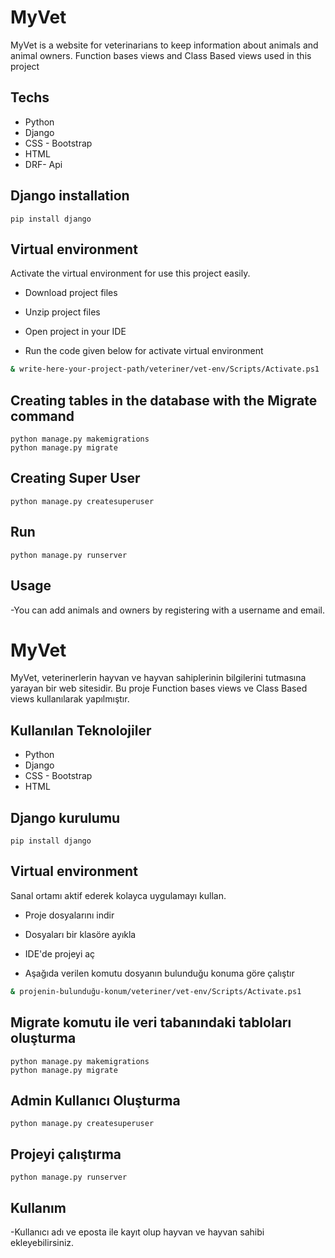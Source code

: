 # MyVet

MyVet is a website for veterinarians to keep information about animals and animal owners.
Function bases views and Class Based views used in this project


## Techs

- Python
- Django
- CSS - Bootstrap
- HTML
- DRF- Api

## Django installation

```
pip install django
```

## Virtual environment
Activate the virtual environment for use this project easily.

- Download project files 

- Unzip project files

- Open project in your IDE

- Run the code given below for activate virtual environment
```bash
& write-here-your-project-path/veteriner/vet-env/Scripts/Activate.ps1
```

## Creating tables in the database with the Migrate command
```
python manage.py makemigrations
python manage.py migrate
```
## Creating Super User
```
python manage.py createsuperuser
```
## Run
```
python manage.py runserver
```
## Usage
-You can add animals and owners by registering with a username and email.






# MyVet

MyVet, veterinerlerin hayvan ve hayvan sahiplerinin bilgilerini tutmasına yarayan bir web sitesidir.
Bu proje Function bases views ve Class Based views kullanılarak yapılmıştır.

## Kullanılan Teknolojiler

- Python
- Django
- CSS - Bootstrap
- HTML

## Django kurulumu

```
pip install django
```

## Virtual environment
Sanal ortamı aktif ederek kolayca uygulamayı kullan.

- Proje dosyalarını indir 

- Dosyaları bir klasöre ayıkla

- IDE'de projeyi aç

- Aşağıda verilen komutu dosyanın bulunduğu konuma göre çalıştır
```bash
& projenin-bulunduğu-konum/veteriner/vet-env/Scripts/Activate.ps1
```


## Migrate komutu ile veri tabanındaki tabloları oluşturma
```
python manage.py makemigrations
python manage.py migrate
```
## Admin Kullanıcı Oluşturma
```
python manage.py createsuperuser
```
## Projeyi çalıştırma
```
python manage.py runserver
```
## Kullanım
-Kullanıcı adı ve eposta ile kayıt olup hayvan ve hayvan sahibi ekleyebilirsiniz.

